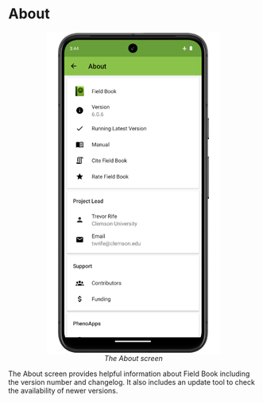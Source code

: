 <head>
  <style>
    img {
      display: block;
      margin: auto;
    }
    figcaption {
        text-align: center;
    }
  </style>
</head>

About
=====

<figure class="image">
  <img src="_static/images/about/about_framed.png" width="350px""> 
  <figcaption style=width:100%><i>The About screen</i></figcaption> 
</figure>

The About screen provides helpful information about Field Book including the version number and changelog.
It also includes an update tool to check the availability of newer versions.